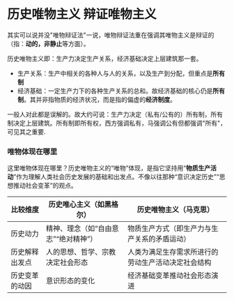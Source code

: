 # 历史唯物主义 辩证唯物主义

其实可以说并没"唯物辩证法"一说，唯物辩证法重在强调其唯物主义是辩证的（指：**动的，非静止**等方面）。

历史唯物主义即：生产力决定生产关系，经济基础决定上层建筑那一套。

- 生产关系：生产中相关的各种人与人的关系，以及生产到分配，但重点是**所有制**
- 经济基础：一定生产力下的各种生产关系的总和。故经济基础的核心仍是**所有制**。其并非指物质的经济状况，而是指的偏虚的**经济制度**。

一般人对此都是误解的。故大约可说：生产力决定（私有/公有的）所有制，所有制决定上层建筑。所有制即所有权，西方强调私有，马强调公有但都强调"所有"，可见其之重要.

### 唯物体现在哪里

这里唯物体现在哪里？历史唯物主义的“唯物”体现，是指它坚持用“**物质生产活动**”作为理解人类社会历史发展的基础和出发点。不像以往那种“意识决定历史”“思想推动社会变革”的观点。

| 比较维度    | 历史唯心主义（如黑格尔）         | 历史唯物主义（马克思）               |
| ------- | -------------------- | ------------------------- |
| 历史动力    | 精神、理念（如“自由意志”“绝对精神”） | 物质生产方式（即生产力与生产关系的矛盾运动）    |
| 历史解释出发点 | 人的思想、哲学、宗教决定社会形态     | 人类为满足生存需求所进行的劳动生产活动决定社会结构 |
| 历史变革的动因 | 意识形态的变化              | 经济基础变革推动社会形态演进            |
